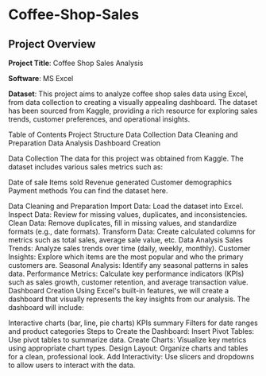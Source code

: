 # Coffee-Shop-Sales

## Project Overview

**Project Title**: Coffee Shop Sales Analysis

**Software**: MS Excel

**Dataset**:
This project aims to analyze coffee shop sales data using Excel, from data collection to creating a visually appealing dashboard. The dataset has been sourced from Kaggle, providing a rich resource for exploring sales trends, customer preferences, and operational insights.

Table of Contents
Project Structure
Data Collection
Data Cleaning and Preparation
Data Analysis
Dashboard Creation

Data Collection
The data for this project was obtained from Kaggle. The dataset includes various sales metrics such as:

Date of sale
Items sold
Revenue generated
Customer demographics
Payment methods
You can find the dataset here.

Data Cleaning and Preparation
Import Data: Load the dataset into Excel.
Inspect Data: Review for missing values, duplicates, and inconsistencies.
Clean Data: Remove duplicates, fill in missing values, and standardize formats (e.g., date formats).
Transform Data: Create calculated columns for metrics such as total sales, average sale value, etc.
Data Analysis
Sales Trends: Analyze sales trends over time (daily, weekly, monthly).
Customer Insights: Explore which items are the most popular and who the primary customers are.
Seasonal Analysis: Identify any seasonal patterns in sales data.
Performance Metrics: Calculate key performance indicators (KPIs) such as sales growth, customer retention, and average transaction value.
Dashboard Creation
Using Excel's built-in features, we will create a dashboard that visually represents the key insights from our analysis. The dashboard will include:

Interactive charts (bar, line, pie charts)
KPIs summary
Filters for date ranges and product categories
Steps to Create the Dashboard:
Insert Pivot Tables: Use pivot tables to summarize data.
Create Charts: Visualize key metrics using appropriate chart types.
Design Layout: Organize charts and tables for a clean, professional look.
Add Interactivity: Use slicers and dropdowns to allow users to interact with the data.
